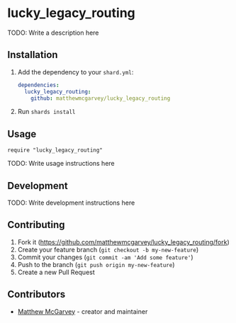 # lucky_legacy_routing

TODO: Write a description here

## Installation

1. Add the dependency to your `shard.yml`:

   ```yaml
   dependencies:
     lucky_legacy_routing:
       github: matthewmcgarvey/lucky_legacy_routing
   ```

2. Run `shards install`

## Usage

```crystal
require "lucky_legacy_routing"
```

TODO: Write usage instructions here

## Development

TODO: Write development instructions here

## Contributing

1. Fork it (<https://github.com/matthewmcgarvey/lucky_legacy_routing/fork>)
2. Create your feature branch (`git checkout -b my-new-feature`)
3. Commit your changes (`git commit -am 'Add some feature'`)
4. Push to the branch (`git push origin my-new-feature`)
5. Create a new Pull Request

## Contributors

- [Matthew McGarvey](https://github.com/matthewmcgarvey) - creator and maintainer
